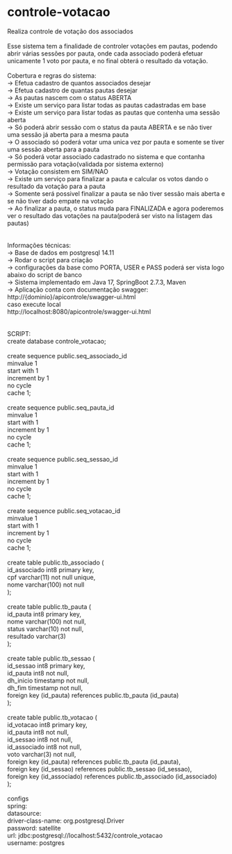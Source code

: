 # controle-votacao
Realiza controle de votação dos associados
<br>
<br>
Esse sistema tem a finalidade de controler votações em pautas, podendo abrir várias sessões por pauta, onde cada associado poderá efetuar unicamente 1 voto por pauta,
e no final obterá o resultado da votação.
<br>
<br>
Cobertura e regras do sistema:<br>
-> Efetua cadastro de quantos associados desejar<br>
-> Efetua cadastro de quantas pautas desejar<br>
-> As pautas nascem com o status ABERTA<br>
-> Existe um serviço para listar todas as pautas cadastradas em base<br>
-> Existe um serviço para listar todas as pautas que contenha uma sessão aberta<br>
-> Só poderá abrir sessão com o status da pauta ABERTA e se não tiver uma sessão já aberta para a mesma pauta<br>
-> O associado só poderá votar uma unica vez por pauta e somente se tiver uma sessão aberta para a pauta<br>
-> Só poderá votar associado cadastrado no sistema e que contanha permissão para votação(validada por sistema externo)<br>
-> Votação consistem em SIM/NAO<br>
-> Existe um serviço para finalizar a pauta e calcular os votos dando o resultado da votação para a pauta<br>
-> Somente será possivel finalizar a pauta se não tiver sessão mais aberta e se não tiver dado empate na votação<br>
-> Ao finalizar a pauta, o status muda para FINALIZADA e agora poderemos ver o resultado das votações na pauta(poderá ser visto na listagem das pautas)<br>
<br>
<br>
Informações técnicas:<br>
-> Base de dados em postgresql 14.11<br>
-> Rodar o script para criação <br>
-> configurações da base como PORTA, USER e PASS poderá ser vista logo abaixo do script de banco<br>
-> Sistema implementado em Java 17, SpringBoot 2.7.3, Maven<br>
-> Aplicação conta com documentação swagger: http://{dominio}/apicontrole/swagger-ui.html<br>
  caso execute local<br>
  http://localhost:8080/apicontrole/swagger-ui.html<br>
<br>
<br>
SCRIPT:<br>
create database controle_votacao;<br>
<br>
create sequence public.seq_associado_id<br>
	minvalue 1<br>
	start with 1<br>
	increment by 1<br>
	no cycle<br>
	cache 1;<br>
<br>
create sequence public.seq_pauta_id<br>
	minvalue 1<br>
	start with 1<br>
	increment by 1<br>
	no cycle<br>
	cache 1;<br>
<br>
create sequence public.seq_sessao_id<br>
	minvalue 1<br>
	start with 1<br>
	increment by 1<br>
	no cycle<br>
	cache 1;<br>
<br>
create sequence public.seq_votacao_id<br>
	minvalue 1<br>
	start with 1<br>
	increment by 1<br>
	no cycle<br>
	cache 1;<br>
<br>
create table public.tb_associado (<br>
	id_associado int8 primary key,<br>
	cpf varchar(11) not null unique,<br>
	nome varchar(100) not null<br>
);<br>
<br>
create table public.tb_pauta (<br>
	id_pauta int8 primary key,<br>
	nome varchar(100) not null,<br>
	status varchar(10) not null,<br>
	resultado varchar(3)<br>
);<br>
<br>
create table public.tb_sessao (<br>
	id_sessao int8 primary key,<br>
	id_pauta int8 not null,<br>
	dh_inicio timestamp not null,<br>
	dh_fim timestamp not null,<br>
	foreign key (id_pauta) references public.tb_pauta (id_pauta)<br>
);<br>
<br>
create table public.tb_votacao (<br>
	id_votacao int8 primary key,<br>
	id_pauta int8 not null,<br>
	id_sessao int8 not null,<br>
	id_associado int8 not null,<br>
	voto varchar(3) not null,<br>
	foreign key (id_pauta) references public.tb_pauta (id_pauta),<br>
	foreign key (id_sessao) references public.tb_sessao (id_sessao),<br>
	foreign key (id_associado) references public.tb_associado (id_associado)<br>
);<br>
<br>
configs<br>
spring:<br>
  datasource:<br>
    driver-class-name: org.postgresql.Driver<br>
    password: satellite<br>
    url: jdbc:postgresql://localhost:5432/controle_votacao<br>
    username: postgres<br>
